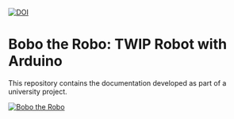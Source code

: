 [![DOI](https://zenodo.org/badge/1015992026.svg)](https://doi.org/10.5281/zenodo.16982844)

# Bobo the Robo: TWIP Robot with Arduino

This repository contains the documentation developed as part of a university project.

[![Bobo the Robo](https://img.youtube.com/vi/l3WrvmigYPI/maxresdefault.jpg)](https://www.youtube.com/watch?v=l3WrvmigYPI)
